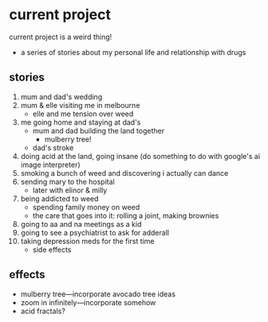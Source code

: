 # current project

current project is a weird thing!

- a series of stories about my personal life and relationship with drugs

## stories

1. mum and dad's wedding
2. mum & elle visiting me in melbourne
   - elle and me tension over weed
3. me going home and staying at dad's
   - mum and dad building the land together
     - mulberry tree!
   - dad's stroke
4. doing acid at the land, going insane
   (do something to do with google's ai image interpreter)
5. smoking a bunch of weed and discovering i actually can dance
6. sending mary to the hospital
   - later with elinor & milly
7. being addicted to weed
   - spending family money on weed
   - the care that goes into it: rolling a joint, making brownies
8. going to aa and na meetings as a kid
9. going to see a psychiatrist to ask for adderall
10. taking depression meds for the first time
    - side effects

## effects

- mulberry tree—incorporate avocado tree ideas
- zoom in infinitely—incorporate somehow
- acid fractals?
